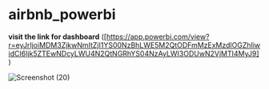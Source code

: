 # airbnb_powerbi
__visit the link for dashboard__
([https://app.powerbi.com/view?r=eyJrIjoiMDM3ZjkwNmItZjI1YS00NzBhLWE5M2QtODFmMzExMzdlOGZhIiwidCI6Ijk5ZTEwNDcyLWU4N2QtNGRhYS04NzAyLWI3ODUwN2VjMTI4MyJ9])

![Screenshot (20)](https://github.com/vinith2523/airbnb_powerbi/assets/145689777/7c68e038-f2bc-4c51-b0dd-d1b41324f10c)

